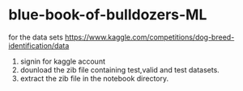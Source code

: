# blue-book-of-bulldozers-ML
for the data sets https://www.kaggle.com/competitions/dog-breed-identification/data

1) signin for kaggle account
2) dounload the zib file containing test,valid and test datasets.
3) extract the zib file in the notebook directory.
